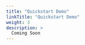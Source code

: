 ```yaml
---
title: "Quickstart Demo"
linkTitle: "Quickstart Demo"
weight: 3
description: >
  Coming Soon
---
```



